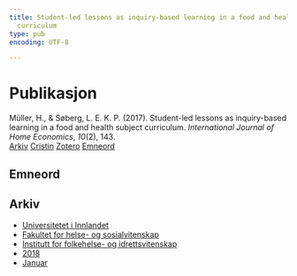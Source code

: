 ```yaml
---
title: Student-led lessons as inquiry-based learning in a food and health subject
  curriculum
type: pub
encoding: UTF-8

---
```

<h1>Publikasjon</h1>
<article id="csl-bib-container-YXIXK6QY" class="csl-bib-container">
  <div class="csl-bib-body"> <div class="csl-entry">Müller, H., &#38; Søberg, L. E. K. P. (2017). Student-led lessons as inquiry-based learning in a food and health subject curriculum. <i>International Journal of Home Economics</i>, <i>10</i>(2), 143.</div> </div>
  <div class="csl-bib-buttons">
    <a href="#taxonomy-article-YXIXK6QY" alt="archive" class="csl-bib-button">Arkiv</a>
    <a href="https://app.cristin.no/results/show.jsf?id=1540200" alt="Cristin" class="csl-bib-button">Cristin</a>
    <a href="http://zotero.org/groups/5881554/items/YXIXK6QY" alt="Zotero" class="csl-bib-button">Zotero</a>
    <a href="#keywords-article-YXIXK6QY" alt="keywords" class="csl-bib-button">Emneord</a>
  </div>
  <div id="csl-bib-meta-container-YXIXK6QY"></div>
</article>
<div id="csl-bib-meta-YXIXK6QY" class="csl-bib-meta">
  <article id="keywords-article-YXIXK6QY" class="keywords-article">
    <h1>Emneord</h1>
    
  </article>
  <article id="taxonomy-article-YXIXK6QY" class="taxonomy-article">
    <h1>Arkiv</h1>
    <ul>
      <li>
        <a href="/nn/archive/?key=3DCRN523">Universitetet i Innlandet</a>
      </li>
      <li>
        <a href="/nn/archive/?key=IDKFS3MX">Fakultet for helse- og sosialvitenskap</a>
      </li>
      <li>
        <a href="/nn/archive/?key=FJXE3Z8X">Institutt for folkehelse- og idrettsvitenskap</a>
      </li>
      <li>
        <a href="/nn/archive/?key=H5P87HVL">2018</a>
      </li>
      <li>
        <a href="/nn/archive/?key=S2RACPMQ">Januar</a>
      </li>
    </ul>
  </article>
</div>
